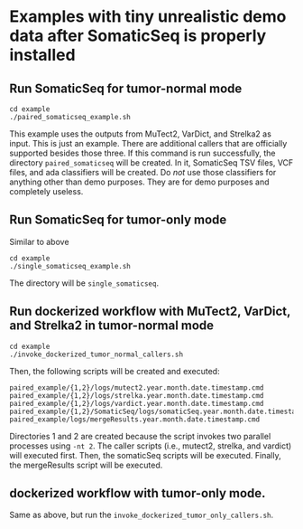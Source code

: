 # Examples with tiny unrealistic demo data after SomaticSeq is properly installed

## Run SomaticSeq for tumor-normal mode
```
cd example
./paired_somaticseq_example.sh
```
This example uses the outputs from MuTect2, VarDict, and Strelka2 as input. This is just an example. There are additional callers that are officially supported besides those three.
If this command is run successfully, the directory `paired_somaticseq` will be created. In it, SomaticSeq TSV files, VCF files, and ada classifiers will be created. 
Do *not* use those classifiers for anything other than demo purposes. They are for demo purposes and completely useless.



## Run SomaticSeq for tumor-only mode
Similar to above
```
cd example
./single_somaticseq_example.sh
```
The directory will be `single_somaticseq`.



## Run dockerized workflow with MuTect2, VarDict, and Strelka2 in tumor-normal mode

```
cd example
./invoke_dockerized_tumor_normal_callers.sh
```

Then, the following scripts will be created and executed:
```
paired_example/{1,2}/logs/mutect2.year.month.date.timestamp.cmd
paired_example/{1,2}/logs/strelka.year.month.date.timestamp.cmd
paired_example/{1,2}/logs/vardict.year.month.date.timestamp.cmd
paired_example/{1,2}/SomaticSeq/logs/somaticSeq.year.month.date.timestamp.cmd
paired_example/logs/mergeResults.year.month.date.timestamp.cmd
```
Directories 1 and 2 are created because the script invokes two parallel processes using `-nt 2`. 
The caller scripts (i.e., mutect2, strelka, and vardict) will executed first. 
Then, the somaticSeq scripts will be executed.
Finally, the mergeResults script will be executed. 



## dockerized workflow with tumor-only mode.
Same as above, but run the `invoke_dockerized_tumor_only_callers.sh`.

